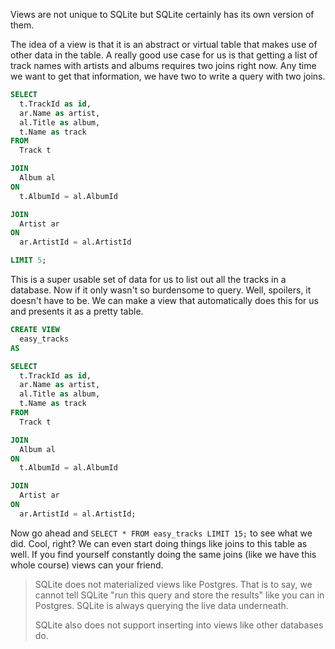 Views are not unique to SQLite but SQLite certainly has its own version of them.

The idea of a view is that it is an abstract or virtual table that makes use of other data in the table. A really good use case for us is that getting a list of track names with artists and albums requires two joins right now. Any time we want to get that information, we have two to write a query with two joins.

```sql
SELECT
  t.TrackId as id,
  ar.Name as artist,
  al.Title as album,
  t.Name as track
FROM
  Track t

JOIN
  Album al
ON
  t.AlbumId = al.AlbumId

JOIN
  Artist ar
ON
  ar.ArtistId = al.ArtistId

LIMIT 5;
```

This is a super usable set of data for us to list out all the tracks in a database. Now if it only wasn't so burdensome to query. Well, spoilers, it doesn't have to be. We can make a view that automatically does this for us and presents it as a pretty table.

```sql
CREATE VIEW
  easy_tracks
AS

SELECT
  t.TrackId as id,
  ar.Name as artist,
  al.Title as album,
  t.Name as track
FROM
  Track t

JOIN
  Album al
ON
  t.AlbumId = al.AlbumId

JOIN
  Artist ar
ON
  ar.ArtistId = al.ArtistId;
```

Now go ahead and `SELECT * FROM easy_tracks LIMIT 15;` to see what we did. Cool, right? We can even start doing things like joins to this table as well. If you find yourself constantly doing the same joins (like we have this whole course) views can your friend.

> SQLite does not materialized views like Postgres. That is to say, we cannot tell SQLite "run this query and store the results" like you can in Postgres. SQLite is always querying the live data underneath.
>
> SQLite also does not support inserting into views like other databases do.
